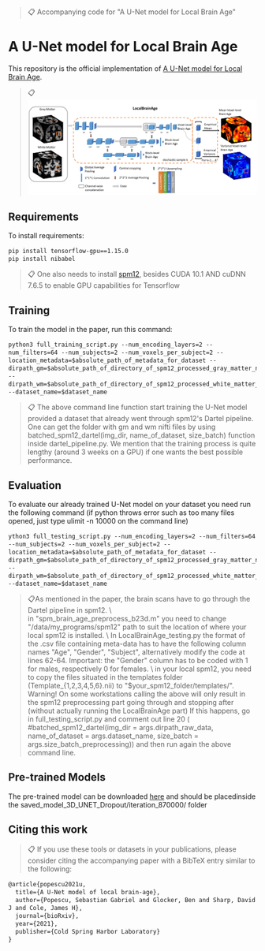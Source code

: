 >📋  Accompanying code for "A U-Net model for Local Brain Age"

# A U-Net model for Local Brain Age

This repository is the official implementation of [A U-Net model for Local Brain Age](https://www.biorxiv.org/content/10.1101/2021.01.26.428243v1). 

>📋  ![U-Net Architecture for Local Brain Age Prediction](unet_se_architecture.png)

## Requirements

To install requirements:

```setup
pip install tensorflow-gpu==1.15.0
pip install nibabel
```

>📋  One also needs to install [spm12](https://www.fil.ion.ucl.ac.uk/spm/software/spm12/), besides CUDA 10.1 AND cuDNN 7.6.5 to enable GPU capabilities for Tensorflow

## Training

To train the model in the paper, run this command:

```train
python3 full_training_script.py --num_encoding_layers=2 --num_filters=64 --num_subjects=2 --num_voxels_per_subject=2 --location_metadata=$absolute_path_of_metadata_for_dataset --dirpath_gm=$absolute_path_of_directory_of_spm12_processed_gray_matter_nifti_files
--dirpath_wm=$absolute_path_of_directory_of_spm12_processed_white_matter_nifti_files --dataset_name=$dataset_name
```

>📋  The above command line function start training the U-Net model provided a dataset that already went through spm12's Dartel pipeline. One can get the folder with gm and wm nifti files by using  batched_spm12_dartel(img_dir, name_of_dataset, size_batch) function inside dartel_pipeline.py. We mention that the training process is quite lengthy (around 3 weeks on a GPU) if one wants the best possible performance.

## Evaluation

To evaluate our already trained U-Net model on your dataset you need run the following command (if python throws error such as too many files opened, just type ulimit -n 10000 on the command line)

```eval
ython3 full_testing_script.py --num_encoding_layers=2 --num_filters=64 --num_subjects=2 --num_voxels_per_subject=2 --location_metadata=$absolute_path_of_metadata_for_dataset --dirpath_gm=$absolute_path_of_directory_of_spm12_processed_gray_matter_nifti_files
--dirpath_wm=$absolute_path_of_directory_of_spm12_processed_white_matter_nifti_files --dataset_name=$dataset_name
```

>📋As mentioned in the paper, the brain scans have to go through the Dartel pipeline in spm12. \\  
>in "spm_brain_age_preprocess_b23d.m" you need to change "/data/my_programs/spm12" path to suit the location of where your local spm12 is installed. \\
>In LocalBrainAge_testing.py the format of the .csv file containing meta-data has to have the following column names "Age", "Gender", "Subject", alternatively modify the code at lines 62-64. Important: the "Gender" column has to be coded with 1 for males, respectively 0 for females. \\
>in your local spm12, you need to copy the files situated in the templates folder (Template_{1,2,3,4,5,6}.nii) to "$your_spm12_folder/templates/". Warning! On some workstations calling the above will only result in the spm12 preprocessing part going through and stopping after (without actually running the LocalBrainAge part)
 If this happens, go in full_testing_script.py and comment out line 20 ( #batched_spm12_dartel(img_dir = args.dirpath_raw_data, name_of_dataset = args.dataset_name, size_batch = args.size_batch_preprocessing)) and then run again the above command line.
## Pre-trained Models

The pre-trained model can be downloaded [here](https://drive.google.com/drive/folders/1htVlUTyWI2fN6Hz0inBJevlYV0zruOc2?usp=sharing) and should be placedinside the saved_model_3D_UNET_Dropout/iteration_870000/ folder




## Citing this work

>📋 If you use these tools or datasets in your publications, please consider citing the accompanying paper with a BibTeX entry similar to the following:

```
@article{popescu2021u,
  title={A U-Net model of local brain-age},
  author={Popescu, Sebastian Gabriel and Glocker, Ben and Sharp, David J and Cole, James H},
  journal={bioRxiv},
  year={2021},
  publisher={Cold Spring Harbor Laboratory}
}

```







